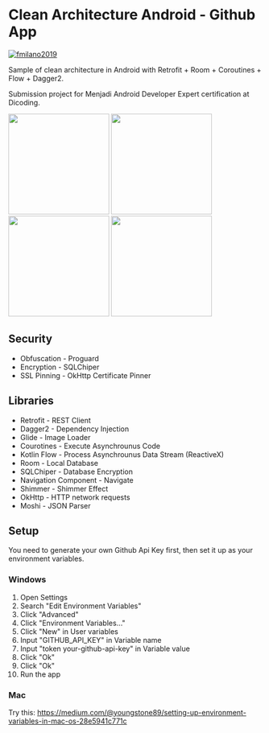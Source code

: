 # Clean Architecture Android - Github App
[![fmilano2019](https://circleci.com/gh/fikrimilano/clean-architecture-android.svg?style=shield)](https://circleci.com/gh/fikrimilano/clean-architecture-android)

Sample of clean architecture in Android with Retrofit + Room + Coroutines + Flow + Dagger2.

Submission project for Menjadi Android Developer Expert certification at Dicoding.

<img src="https://user-images.githubusercontent.com/62053304/108653529-3b917800-74f9-11eb-9b00-4248f7580444.png" width="200"> <img src="https://user-images.githubusercontent.com/62053304/109247910-56c0f800-7817-11eb-8dfb-9b46b03d817a.png" width="200"> <img src="https://user-images.githubusercontent.com/62053304/108654123-98416280-74fa-11eb-8f93-8d21aef93486.png" width="200"> <img src="https://user-images.githubusercontent.com/62053304/108654128-9bd4e980-74fa-11eb-8907-a6e6c8835ed2.png" width="200">

## Security
* Obfuscation - Proguard
* Encryption - SQLChiper
* SSL Pinning - OkHttp Certificate Pinner

## Libraries
* Retrofit - REST Client
* Dagger2 - Dependency Injection
* Glide - Image Loader
* Courotines - Execute Asynchrounus Code
* Kotlin Flow - Process Asynchrounus Data Stream (ReactiveX)
* Room - Local Database
* SQLChiper - Database Encryption
* Navigation Component - Navigate
* Shimmer - Shimmer Effect
* OkHttp - HTTP network requests
* Moshi - JSON Parser

## Setup
You need to generate your own Github Api Key first, then set it up as your environment variables.

### Windows
1. Open Settings
2. Search "Edit Environment Variables"
3. Click "Advanced"
4. Click "Environment Variables..."
5. Click "New" in User variables
6. Input "GITHUB_API_KEY" in Variable name
7. Input "token your-github-api-key" in Variable value
8. Click "Ok"
9. Click "Ok"
10. Run the app

### Mac
Try this:
https://medium.com/@youngstone89/setting-up-environment-variables-in-mac-os-28e5941c771c
